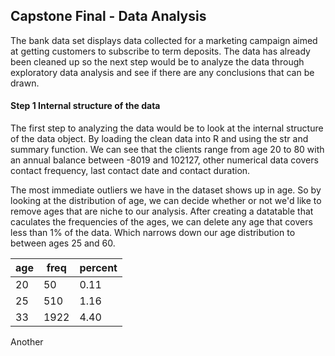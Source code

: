 ## Capstone Final - Data Analysis

The bank data set displays data collected for a marketing campaign aimed at getting customers to subscribe to term deposits. The data
has already been cleaned up so the next step would be to analyze the data through exploratory data analysis and see if there are any
conclusions that can be drawn.

#### Step 1  Internal structure of the data
The first step to analyzing the data would be to look at the internal structure of the data object. By loading the clean data into R and 
using the str and summary function. We can see that the clients range from age 20 to 80 with an annual balance between -8019 and 102127,
other numerical data covers contact frequency, last contact date and contact duration.

The most immediate outliers we have in the dataset shows up in age. So by looking at the distribution of age, we can decide whether or not we'd like to remove ages that are niche to our analysis. After creating a datatable that caculates the frequencies of the ages, we can delete any age that covers less than 1% of the data. Which narrows down our age distribution to between ages 25 and 60.

| age | freq | percent |
|-----|------|---------|
| 20  | 50   | 0.11    |
| 25  | 510  | 1.16    |
| 33  | 1922 | 4.40    |

Another
